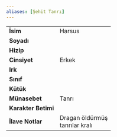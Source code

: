 ```yaml
---  
aliases: [Şehit Tanrı]  
---  
```

|  |  |  
|---|---|  
| **İsim** | Harsus|  
| **Soyadı** | |  
| **Hizip** | |  
| **Cinsiyet** | Erkek|  
| **Irk** | |  
| **Sınıf** | |  
| **Kütük** | |  
| **Münasebet** | Tanrı|  
| **Karakter Betimi** | |  
| **İlave Notlar** | Dragan öldürmüş<br>tanrılar kralı|  
